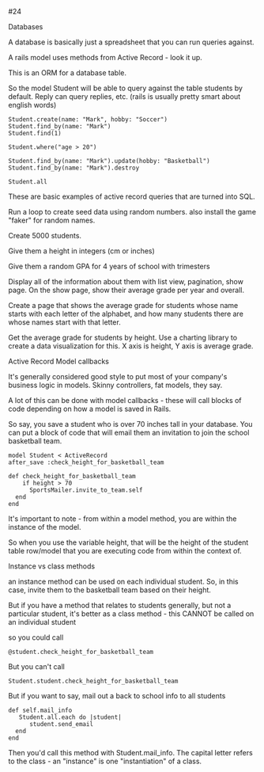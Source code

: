 #24

Databases

A database is basically just a spreadsheet that you can run queries against.

A rails model uses methods from Active Record - look it up.

This is an ORM for a database table.

So the model Student will be able to query against the table students by default.
Reply can query replies, etc. (rails is usually pretty smart about english words)

```
Student.create(name: "Mark", hobby: "Soccer")
Student.find_by(name: "Mark")
Student.find(1)

Student.where("age > 20")

Student.find_by(name: "Mark").update(hobby: "Basketball")
Student.find_by(name: "Mark").destroy

Student.all
```

These are basic examples of active record queries that are turned into SQL.

Run a loop to create seed data using random numbers. also install the game "faker" for random names.

Create 5000 students.

Give them a height in integers (cm or inches)

Give them a random GPA for 4 years of school with trimesters

Display all of the information about them with list view, pagination, show page. On the show page, show their average grade per year and overall. 

Create a page that shows the average grade for students whose name starts with each letter of the alphabet, and how many students there are whose names start with that letter.

Get the average grade for students by height. Use a charting library to create a data visualization for this. X axis is height, Y axis is average grade.

Active Record Model callbacks

It's generally considered good style to put most of your company's business logic in models. Skinny controllers, fat models, they say.

A lot of this can be done with model callbacks - these will call blocks of code depending on how a model is saved in Rails.

So say, you save a student who is over 70 inches tall in your database. You can put a block of code that will email them an invitation to join the school basketball team.

```
model Student < ActiveRecord
after_save :check_height_for_basketball_team

def check_height_for_basketball_team
    if height > 70
      SportsMailer.invite_to_team.self
  end
end

```
It's important to note - from within a model method, you are within the instance of the model.

So when you use the variable height, that will be the height of the student table row/model that you are executing code from within the context of.

Instance vs class methods

an instance method can be used on each individual student. So, in this case, invite them to the basketball team based on their height.

But if you have a method that relates to students generally, but not a particular student, it's better as a class method - this CANNOT be called on an individual student

so you could call 

```
@student.check_height_for_basketball_team
```

But you can't call 

```
Student.student.check_height_for_basketball_team
```

But if you want to say, mail out a back to school info to all students

```
def self.mail_info
   Student.all.each do |student|
      student.send_email
  end
end
```

Then you'd call this method with Student.mail_info. The capital letter refers to the class - an "instance" is one "instantiation" of a class. 